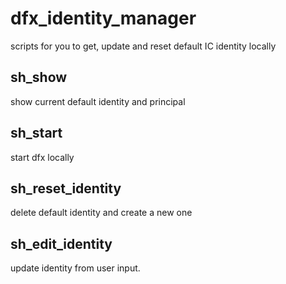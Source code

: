 # dfx_identity_manager

scripts for you to get, update and reset default IC identity locally

## sh_show

show current default identity and principal

## sh_start

start dfx locally

## sh_reset_identity

delete default identity and create a new one

## sh_edit_identity

update identity from user input.